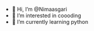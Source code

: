 - 👋 Hi, I’m @Nimaasgari
- 👀 I’m interested in coooding 
- 🌱 I’m currently learning python 

<!---
Nimaasgari/Nimaasgari is a ✨ special ✨ repository because its `README.md` (this file) appears on your GitHub profile.
You can click the Preview link to take a look at your changes.
--->
